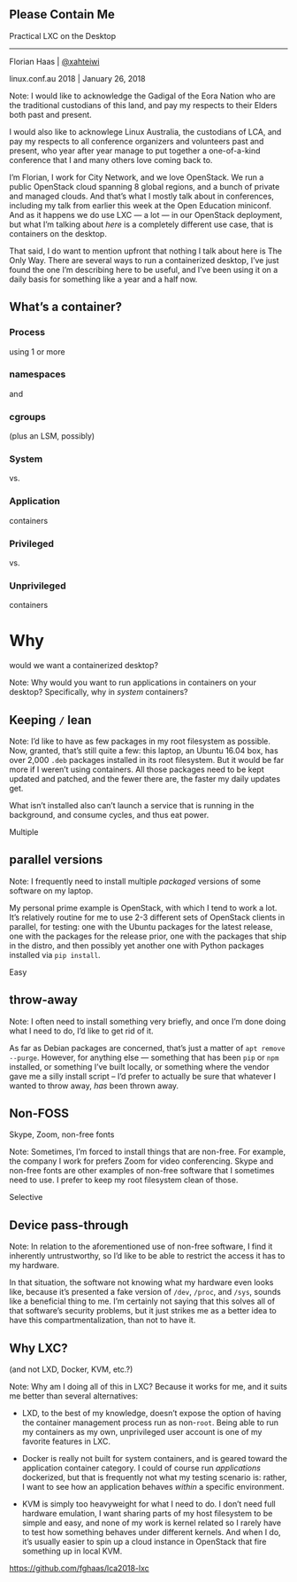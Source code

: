 <!-- .slide: data-background-image="images/citynetwork-logo.svg"  data-background-size="10% 10%" data-background-position="10% 10%" -->
## Please Contain Me

Practical LXC on the Desktop

* * *

Florian Haas | [@xahteiwi](https://twitter.com/xahteiwi)

linux.conf.au 2018 | January 26, 2018

Note: I would like to acknowledge the Gadigal of the Eora Nation who
are the traditional custodians of this land, and pay my respects to
their Elders both past and present.

I would also like to acknowlege Linux Australia, the custodians of
LCA, and pay my respects to all conference organizers and volunteers
past and present, who year after year manage to put together a
one-of-a-kind conference that I and many others love coming back to.

I’m Florian, I work for City Network, and we love OpenStack. We run a
public OpenStack cloud spanning 8 global regions, and a bunch of
private and managed clouds. And that’s what I mostly talk about in
conferences, including my talk from earlier this week at the Open
Education miniconf. And as it happens we do use LXC — a lot — in our
OpenStack deployment, but what I’m talking about _here_ is a
completely different use case, that is containers on the desktop.

That said, I do want to mention upfront that nothing I talk about here
is The Only Way. There are several ways to run a containerized
desktop, I’ve just found the one I’m describing here to be useful, and
I’ve been using it on a daily basis for something like a year and a
half now.


## What’s a container?


### Process
using 1 or more
### namespaces
and
### cgroups
(plus an LSM, possibly)


### System
vs.
### Application
containers


### Privileged
vs.
### Unprivileged
containers


# Why
would we want a containerized desktop?

Note: Why would you want to run applications in containers on your
desktop? Specifically, why in _system_ containers?


## Keeping `/` lean

Note: I’d like to have as few packages in my root filesystem as
possible. Now, granted, that’s still quite a few: this laptop, an
Ubuntu 16.04 box, has over 2,000 `.deb` packages installed in its root
filesystem. But it would be far more if I weren’t using
containers. All those packages need to be kept updated and patched,
and the fewer there are, the faster my daily updates get.

What isn’t installed also can’t launch a service that is running in
the background, and consume cycles, and thus eat power.


Multiple 
## parallel versions

Note: I frequently need to install multiple _packaged_ versions of
some software on my laptop.

My personal prime example is OpenStack, with which I tend to work a
lot. It’s relatively routine for me to use 2-3 different sets of
OpenStack clients in parallel, for testing: one with the Ubuntu
packages for the latest release, one with the packages for the release
prior, one with the packages that ship in the distro, and then
possibly yet another one with Python packages installed via `pip
install`.


Easy
## throw-away

Note: I often need to install something very briefly, and once I’m
done doing what I need to do, I’d like to get rid of it.

As far as Debian packages are concerned, that’s just a matter of `apt
remove --purge`. However, for anything else — something that has been
`pip` or `npm` installed, or something I’ve built locally, or
something where the vendor gave me a silly install script – I’d prefer
to actually be sure that whatever I wanted to throw away, _has_ been
thrown away.


## Non-FOSS
Skype, Zoom, non-free fonts

Note: Sometimes, I’m forced to install things that are non-free. For
example, the company I work for prefers Zoom for video
conferencing. Skype and non-free fonts are other examples of non-free
software that I sometimes need to use. I prefer to keep my root
filesystem clean of those.


Selective
## Device pass-through

Note: In relation to the aforementioned use of non-free software, I
find it inherently untrustworthy, so I’d like to be able to restrict
the access it has to my hardware.

In that situation, the software not knowing what my hardware even
looks like, because it’s presented a fake version of `/dev`, `/proc`,
and `/sys`, sounds like a beneficial thing to me. I’m certainly not
saying that this solves all of that software’s security problems, but
it just strikes me as a better idea to have this compartmentalization,
than not to have it.


## Why LXC?

(and not LXD, Docker, KVM, etc.?)

Note: Why am I doing all of this in LXC? Because it works for me, and
it suits me better than several alternatives:

* LXD, to the best of my knowledge, doesn’t expose the option of
  having the container management process run as non-`root`. Being
  able to run my containers as my own, unprivileged user account is
  one of my favorite features in LXC.

* Docker is really not built for system containers, and is geared
  toward the application container category. I could of course run
  _applications_ dockerized, but that is frequently not what my
  testing scenario is: rather, I want to see how an application
  behaves _within_ a specific environment.

* KVM is simply too heavyweight for what I need to do. I don’t need
  full hardware emulation, I want sharing parts of my host filesystem
  to be simple and easy, and none of my work is kernel related so I
  rarely have to test how something behaves under different
  kernels. And when I do, it’s usually easier to spin up a cloud
  instance in OpenStack that fire something up in local KVM.


https://github.com/fghaas/lca2018-lxc
